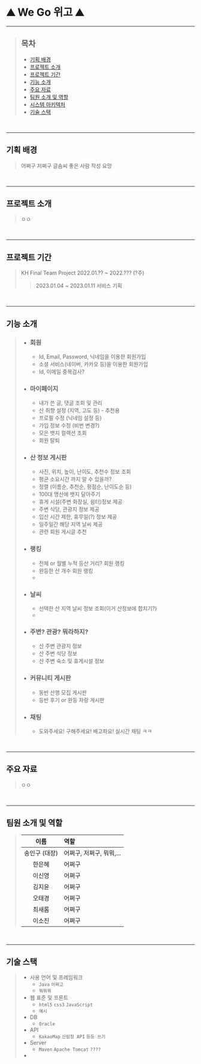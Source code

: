 # ⛰️ We Go 위고 ⛰️
----   
   
      
      


>   ## 목차
>   + [기획 배경](#기획-배경)
>   + [프로젝트 소개](#프로젝트-소개)
>   + [프로젝트 기간](#프로젝트-기간)
>   + [기능 소개](#기능-소개)
>   + [주요 자료](#주요-자료)
>   + [팀원 소개 및 역할](#팀원-소개-및-역할)
>   + [시스템 아키텍처](#시스템-아키텍처)
>   + [기술 스택](#기술-스택)


<br/>  
  
----


## 기획 배경
>   어쩌구 저쩌구 글솜씨 좋은 사람 작성 요망


<br/>

---


## 프로젝트 소개
>   ㅇㅇ



<br/>

---


## 프로젝트 기간
>   KH Final Team Project 2022.01.?? ~ 2022.??? (?주)  
>>   2023.01.04 ~ 2023.01.11 서비스 기획


<br/>

---


## 기능 소개  
   
    
>  + ### 회원
>     + Id, Email, Password, 닉네임을 이용햔 회원가입
>     + 소셜 서비스(네이버, 카카오 등)을 이용한 회원가입
>     + Id, 이메일 중복검사?
>     
>  + ### 마이페이지
>     + 내가 쓴 글, 댓글 조회 및 관리
>     + 산 취향 설정 (지역, 고도 등) - 추천용
>     + 프로필 수정 (닉네임 설정 등)
>     + 가입 정보 수정 (비번 변경?)
>     + 모은 뱃지 컬렉션 조회
>     + 회원 탈퇴
>     
>   + ### 산 정보 게시판
>     + 사진, 위치, 높이, 난이도, 추천수 정보 조회
>     + 평균 소요시간 까지 알 수 있을까?
>     + 정렬 (이름순, 추천순, 펑점순, 난이도순 등)
>     + 100대 명산에 뱃지 달아주기
>     + 휴게 시설(주변 화장실, 쉼터)정보 제공
>     + 주변 식당, 관광지 정보 제공
>     + 입산 시간 제한, 휴무일(?) 정보 제공
>     + 일주일간 해당 지역 날씨 제공
>     + 관련 회원 게시글 추천
>     
>   + ### 랭킹
>     + 전체 or 월별 누적 등산 거리? 회원 랭킹
>     + 완등한 산 개수 회원 랭킹
>     + 
>     
>   + ### 날씨
>     + 선택한 산 지역 날씨 정보 조회(이거 산정보에 합치기?)
>     +
>      
>   + ### 주변? 관광? 뭐라하지?
>     + 산 주변 관광지 정보
>     + 산 주변 식당 정보
>     + 산 주변 숙소 및 휴게시설 정보
>     
>   + ### 커뮤니티 게시판
>     + 동반 산행 모집 게시판
>     + 등반 후기 or 완등 자랑 게시판 
>     
>   + ### 채팅
>     + 도와주세요! 구해주세요! 배고파요! 실시간 채팅 ㅋㅋ





<br/>

---


## 주요 자료
>   ㅇㅇ

<br/>

---


## 팀원 소개 및 역할
>    | 이름 | 역할 |
>    |:--:|:--|
>    |송인구 (대장)| 어쩌구, 저쩌구, 뭐뭐,... |
>    |한은혜|어쩌구 |
>    |이신영|어쩌구 |
>    |김지윤|어쩌구 |
>    |오태경|어쩌구 |
>    |최새롬|어쩌구 |
>    |이소진|어쩌구 |



<br/>

---


## 기술 스택
>    + 사용 언어 및 프레임워크
>        + `Java` `어쩌고`
>        + `뭐뭐뭐`
>    + 웹 표준 및 프론트
>        + `html5` `css3` `JavaScript`
>        + `예시`
>    + DB
>        + `Oracle`
>    + API
>        + `KakaoMap` `산림청 API` `등등 쓰기`
>    + Server
>        + `Maven` `Apache Tomcat` `????`
>    + 


